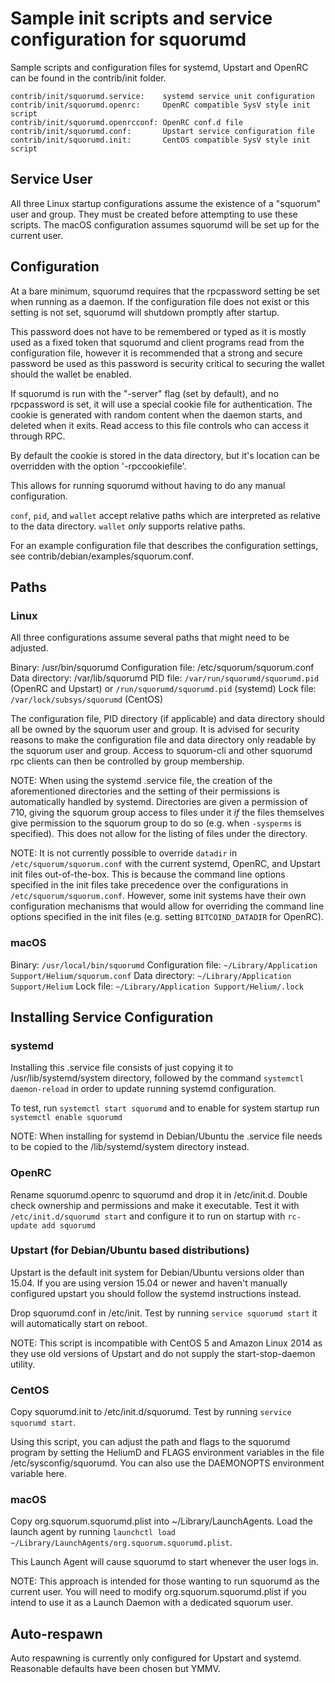 Sample init scripts and service configuration for squorumd
==========================================================

Sample scripts and configuration files for systemd, Upstart and OpenRC
can be found in the contrib/init folder.

    contrib/init/squorumd.service:    systemd service unit configuration
    contrib/init/squorumd.openrc:     OpenRC compatible SysV style init script
    contrib/init/squorumd.openrcconf: OpenRC conf.d file
    contrib/init/squorumd.conf:       Upstart service configuration file
    contrib/init/squorumd.init:       CentOS compatible SysV style init script

Service User
---------------------------------

All three Linux startup configurations assume the existence of a "squorum" user
and group.  They must be created before attempting to use these scripts.
The macOS configuration assumes squorumd will be set up for the current user.

Configuration
---------------------------------

At a bare minimum, squorumd requires that the rpcpassword setting be set
when running as a daemon.  If the configuration file does not exist or this
setting is not set, squorumd will shutdown promptly after startup.

This password does not have to be remembered or typed as it is mostly used
as a fixed token that squorumd and client programs read from the configuration
file, however it is recommended that a strong and secure password be used
as this password is security critical to securing the wallet should the
wallet be enabled.

If squorumd is run with the "-server" flag (set by default), and no rpcpassword is set,
it will use a special cookie file for authentication. The cookie is generated with random
content when the daemon starts, and deleted when it exits. Read access to this file
controls who can access it through RPC.

By default the cookie is stored in the data directory, but it's location can be overridden
with the option '-rpccookiefile'.

This allows for running squorumd without having to do any manual configuration.

`conf`, `pid`, and `wallet` accept relative paths which are interpreted as
relative to the data directory. `wallet` *only* supports relative paths.

For an example configuration file that describes the configuration settings,
see contrib/debian/examples/squorum.conf.

Paths
---------------------------------

### Linux

All three configurations assume several paths that might need to be adjusted.

Binary:              /usr/bin/squorumd
Configuration file:  /etc/squorum/squorum.conf
Data directory:      /var/lib/squorumd
PID file:            `/var/run/squorumd/squorumd.pid` (OpenRC and Upstart) or `/run/squorumd/squorumd.pid` (systemd)
Lock file:           `/var/lock/subsys/squorumd` (CentOS)

The configuration file, PID directory (if applicable) and data directory
should all be owned by the squorum user and group.  It is advised for security
reasons to make the configuration file and data directory only readable by the
squorum user and group.  Access to squorum-cli and other squorumd rpc clients
can then be controlled by group membership.

NOTE: When using the systemd .service file, the creation of the aforementioned
directories and the setting of their permissions is automatically handled by
systemd. Directories are given a permission of 710, giving the squorum group
access to files under it _if_ the files themselves give permission to the
squorum group to do so (e.g. when `-sysperms` is specified). This does not allow
for the listing of files under the directory.

NOTE: It is not currently possible to override `datadir` in
`/etc/squorum/squorum.conf` with the current systemd, OpenRC, and Upstart init
files out-of-the-box. This is because the command line options specified in the
init files take precedence over the configurations in
`/etc/squorum/squorum.conf`. However, some init systems have their own
configuration mechanisms that would allow for overriding the command line
options specified in the init files (e.g. setting `BITCOIND_DATADIR` for
OpenRC).

### macOS

Binary:              `/usr/local/bin/squorumd`
Configuration file:  `~/Library/Application Support/Helium/squorum.conf`
Data directory:      `~/Library/Application Support/Helium`
Lock file:           `~/Library/Application Support/Helium/.lock`

Installing Service Configuration
-----------------------------------

### systemd

Installing this .service file consists of just copying it to
/usr/lib/systemd/system directory, followed by the command
`systemctl daemon-reload` in order to update running systemd configuration.

To test, run `systemctl start squorumd` and to enable for system startup run
`systemctl enable squorumd`

NOTE: When installing for systemd in Debian/Ubuntu the .service file needs to be copied to the /lib/systemd/system directory instead.

### OpenRC

Rename squorumd.openrc to squorumd and drop it in /etc/init.d.  Double
check ownership and permissions and make it executable.  Test it with
`/etc/init.d/squorumd start` and configure it to run on startup with
`rc-update add squorumd`

### Upstart (for Debian/Ubuntu based distributions)

Upstart is the default init system for Debian/Ubuntu versions older than 15.04. If you are using version 15.04 or newer and haven't manually configured upstart you should follow the systemd instructions instead.

Drop squorumd.conf in /etc/init.  Test by running `service squorumd start`
it will automatically start on reboot.

NOTE: This script is incompatible with CentOS 5 and Amazon Linux 2014 as they
use old versions of Upstart and do not supply the start-stop-daemon utility.

### CentOS

Copy squorumd.init to /etc/init.d/squorumd. Test by running `service squorumd start`.

Using this script, you can adjust the path and flags to the squorumd program by
setting the HeliumD and FLAGS environment variables in the file
/etc/sysconfig/squorumd. You can also use the DAEMONOPTS environment variable here.

### macOS

Copy org.squorum.squorumd.plist into ~/Library/LaunchAgents. Load the launch agent by
running `launchctl load ~/Library/LaunchAgents/org.squorum.squorumd.plist`.

This Launch Agent will cause squorumd to start whenever the user logs in.

NOTE: This approach is intended for those wanting to run squorumd as the current user.
You will need to modify org.squorum.squorumd.plist if you intend to use it as a
Launch Daemon with a dedicated squorum user.

Auto-respawn
-----------------------------------

Auto respawning is currently only configured for Upstart and systemd.
Reasonable defaults have been chosen but YMMV.

